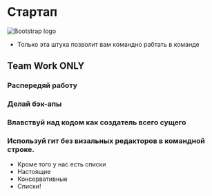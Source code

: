 # Стартап

![Bootstrap logo](https://camo.githubusercontent.com/79ee96a8b8fa098c44d1ca302006f24d008408a1c22fc13260437214d705a23d/68747470733a2f2f6e65746f6c6f67792d636f64652e6769746875622e696f2f6769742d686f6d65776f726b732f696e74726f64756374696f6e2f6173736574732f6c6f676f2e706e67)

* Только эта штука позволит вам командно рабтать в команде
## Team Work ONLY
### Распередяй работу
### Делай бэк-апы
### Влавствуй над кодом как создатель всего сущего
### Используй гит без визальных редакторов в командной строке.

* Кроме того у нас есть списки
* Настоящие
* Консервативные
* Списки!
